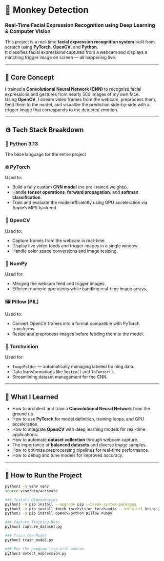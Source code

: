 # 🐒 Monkey Detection  
### Real-Time Facial Expression Recognition using Deep Learning & Computer Vision

This project is a real-time **facial expression recognition system** built from scratch using **PyTorch**, **OpenCV**, and **Python**.  
It classifies facial expressions captured from a webcam and displays a matching trigger image on screen — all happening live.

---

## 🧠 Core Concept
I trained a **Convolutional Neural Network (CNN)** to recognize facial expressions and gestures from nearly 500 images of my own face.  
Using **OpenCV**, I stream video frames from the webcam, preprocess them, feed them to the model, and visualize the prediction side-by-side with a trigger image that corresponds to the detected emotion.

---

## ⚙️ Tech Stack Breakdown

### 🧩 **Python 3.13**
The base language for the entire project

### 🔥 **PyTorch**
Used to:
- Build a fully custom **CNN model** (no pre-trained weights).
- Handle **tensor operations**, **forward propagation**, and **softmax classification**.
- Train and evaluate the model efficiently using GPU acceleration via Apple’s MPS backend.

### 🎥 **OpenCV**
Used to:
- Capture frames from the webcam in real-time.
- Display live video feeds and trigger images in a single window.
- Handle color space conversions and image resizing.

### 🧠 **NumPy**
Used for:
- Merging the webcam feed and trigger images.
- Efficient numeric operations while handling real-time image arrays.

### 🖼️ **Pillow (PIL)**
Used to:
- Convert OpenCV frames into a format compatible with PyTorch transforms.
- Resize and preprocess images before feeding them to the model.

### 🧰 **Torchvision**
Used for:
- `ImageFolder` — automatically managing labeled training data.
- Data transformations like `Resize()` and `ToTensor()`.
- Streamlining dataset management for the CNN.

---

## 🧠 What I Learned
- How to architect and train a **Convolutional Neural Network** from the ground up.  
- How to use **PyTorch** for model definition, training loops, and GPU acceleration.  
- How to integrate **OpenCV** with deep learning models for real-time applications.  
- How to automate **dataset collection** through webcam capture.  
- The importance of **balanced datasets** and diverse image samples.  
- How to optimize preprocessing pipelines for real-time performance.  
- How to debug and tune models for improved accuracy.

---

## 🚀 How to Run the Project

```bash
python3 -m venv venv
source venv/bin/activate

### Install Dependencies 
python3 -m pip install --upgrade pip --break-system-packages
python3 -m pip install torch torchvision torchaudio --index-url https://download.pytorch.org/whl/cpu --break-system-packages
python3 -m pip install opencv-python pillow numpy

### Capture Training Data
python3 capture_dataset.py

### Train the Model
python3 train_model.py

### Run the program live with webcam
python3 detect_expression.py



